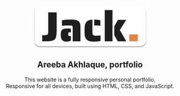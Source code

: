 <div align="center">
  

  <br />
  <br />
  
  <img src="./readme-images/project-logo.png" />

  <h2 align="center">Areeba Akhlaque, portfolio</h2>

This website is a fully responsive personal portfolio, <br />Responsive for all devices, built using HTML, CSS, and JavaScript.

</div>

<br />

